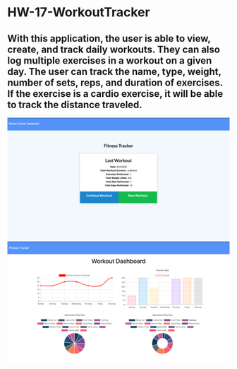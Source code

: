 # HW-17-WorkoutTracker

## With this application, the user is able to view, create, and track daily workouts. They can also log multiple exercises in a workout on a given day. The user can track the name, type, weight, number of sets, reps, and duration of exercises. If the exercise is a cardio exercise, it will be able to track the distance traveled.

![ScreenShot1](https://github.com/arod1207/HW-17-WorkoutTracker/blob/master/readmeImg/ScreenShot1.png)
![ScreenShot2](https://github.com/arod1207/HW-17-WorkoutTracker/blob/master/readmeImg/ScreenShot2.png)
